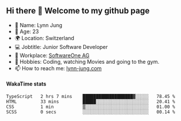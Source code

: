 ## Hi there 👋 Welcome to my github page

- 🧑 Name: Lynn Jung
- 🔞 Age: 23
- 🌍 Location: Switzerland
- 💻 Jobtitle: Junior Software Developer
- 🏢 Workplace: [SoftwareOne AG](https://www.softwareone.com/)
- 💪 Hobbies: Coding, watching Movies and going to the gym.
- 📫 How to reach me: [lynn-jung.com](https://lynn-jung.com/)

#### WakaTime stats
<!--START_SECTION:waka-->

```text
TypeScript   2 hrs 7 mins    ███████████████████▓░░░░░   78.45 %
HTML         33 mins         █████░░░░░░░░░░░░░░░░░░░░   20.41 %
CSS          1 min           ▒░░░░░░░░░░░░░░░░░░░░░░░░   01.00 %
SCSS         0 secs          ░░░░░░░░░░░░░░░░░░░░░░░░░   00.14 %
```

<!--END_SECTION:waka-->

[^1]: https://github.com/jstrieb/github-stats
